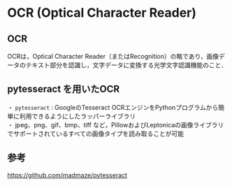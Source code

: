 # OCR (Optical Character Reader) 

## OCR
OCRは，Optical Character Reader（またはRecognition）の略であり，画像データのテキスト部分を認識し，文字データに変換する光学文字認識機能のこと．



## pytesseract を用いたOCR
・ ```pytesseract``` : GoogleのTesseract OCRエンジンをPythonプログラムから簡単に利用できるようにしたラッパーライブラリ<br>
・ jpeg、png、gif、bmp、tiff など，PillowおよびLeptonicaの画像ライブラリでサポートされているすべての画像タイプを読み取ることが可能




## 参考
https://github.com/madmaze/pytesseract


